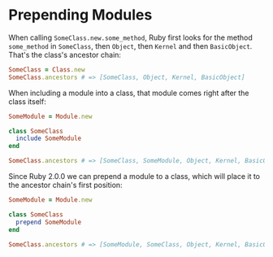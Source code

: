 # Prepending Modules

When calling `SomeClass.new.some_method`, Ruby first looks for the method `some_method` in `SomeClass`, then `Object`, then `Kernel` and then `BasicObject`. That's the class's ancestor chain:

```ruby
SomeClass = Class.new
SomeClass.ancestors # => [SomeClass, Object, Kernel, BasicObject]
```

When including a module into a class, that module comes right after the class itself:

```ruby
SomeModule = Module.new

class SomeClass
  include SomeModule
end

SomeClass.ancestors # => [SomeClass, SomeModule, Object, Kernel, BasicObject]
```

Since Ruby 2.0.0 we can prepend a module to a class, which will place it to the ancestor chain's first position:

```ruby
SomeModule = Module.new

class SomeClass
  prepend SomeModule
end

SomeClass.ancestors # => [SomeModule, SomeClass, Object, Kernel, BasicObject]
```
